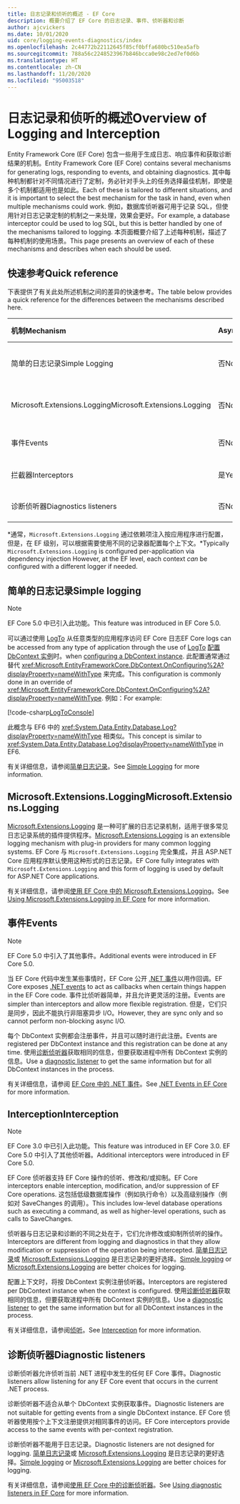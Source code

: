```yaml
---
title: 日志记录和侦听的概述 - EF Core
description: 概要介绍了 EF Core 的日志记录、事件、侦听器和诊断
author: ajcvickers
ms.date: 10/01/2020
uid: core/logging-events-diagnostics/index
ms.openlocfilehash: 2c44772b22112645f85cf0bffa680bc510ea5afb
ms.sourcegitcommit: 788a56c2248523967b846bcca0e98c2ed7ef0d6b
ms.translationtype: HT
ms.contentlocale: zh-CN
ms.lasthandoff: 11/20/2020
ms.locfileid: "95003518"
---
```

# <a name="overview-of-logging-and-interception"></a><span data-ttu-id="fddc7-103">日志记录和侦听的概述</span><span class="sxs-lookup"><span data-stu-id="fddc7-103">Overview of Logging and Interception</span></span>

<span data-ttu-id="fddc7-104">Entity Framework Core (EF Core) 包含一些用于生成日志、响应事件和获取诊断结果的机制。</span><span class="sxs-lookup"><span data-stu-id="fddc7-104">Entity Framework Core (EF Core) contains several mechanisms for generating logs, responding to events, and obtaining diagnostics.</span></span> <span data-ttu-id="fddc7-105">其中每种机制都针对不同情况进行了定制，务必针对手头上的任务选择最佳机制，即使是多个机制都适用也是如此。</span><span class="sxs-lookup"><span data-stu-id="fddc7-105">Each of these is tailored to different situations, and it is important to select the best mechanism for the task in hand, even when multiple mechanisms could work.</span></span> <span data-ttu-id="fddc7-106">例如，数据库侦听器可用于记录 SQL，但使用针对日志记录定制的机制之一来处理，效果会更好。</span><span class="sxs-lookup"><span data-stu-id="fddc7-106">For example, a database interceptor could be used to log SQL, but this is better handled by one of the mechanisms tailored to logging.</span></span> <span data-ttu-id="fddc7-107">本页面概要介绍了上述每种机制，描述了每种机制的使用场景。</span><span class="sxs-lookup"><span data-stu-id="fddc7-107">This page presents an overview of each of these mechanisms and describes when each should be used.</span></span>

## <a name="quick-reference"></a><span data-ttu-id="fddc7-108">快速参考</span><span class="sxs-lookup"><span data-stu-id="fddc7-108">Quick reference</span></span>

<span data-ttu-id="fddc7-109">下表提供了有关此处所述机制之间的差异的快速参考。</span><span class="sxs-lookup"><span data-stu-id="fddc7-109">The table below provides a quick reference for the differences between the mechanisms described here.</span></span>

| <span data-ttu-id="fddc7-110">机制</span><span class="sxs-lookup"><span data-stu-id="fddc7-110">Mechanism</span></span> |  <span data-ttu-id="fddc7-111">Async</span><span class="sxs-lookup"><span data-stu-id="fddc7-111">Async</span></span> | <span data-ttu-id="fddc7-112">范围</span><span class="sxs-lookup"><span data-stu-id="fddc7-112">Scope</span></span> | <span data-ttu-id="fddc7-113">已注册</span><span class="sxs-lookup"><span data-stu-id="fddc7-113">Registered</span></span> | <span data-ttu-id="fddc7-114">预期用途</span><span class="sxs-lookup"><span data-stu-id="fddc7-114">Intended use</span></span>
|:----------|--------|-------|------------|-------------
| <span data-ttu-id="fddc7-115">简单的日志记录</span><span class="sxs-lookup"><span data-stu-id="fddc7-115">Simple Logging</span></span> | <span data-ttu-id="fddc7-116">否</span><span class="sxs-lookup"><span data-stu-id="fddc7-116">No</span></span> | <span data-ttu-id="fddc7-117">按上下文</span><span class="sxs-lookup"><span data-stu-id="fddc7-117">Per context</span></span> | <span data-ttu-id="fddc7-118">上下文配置</span><span class="sxs-lookup"><span data-stu-id="fddc7-118">Context configuration</span></span> | <span data-ttu-id="fddc7-119">开发时日志记录</span><span class="sxs-lookup"><span data-stu-id="fddc7-119">Development-time logging</span></span>
| <span data-ttu-id="fddc7-120">Microsoft.Extensions.Logging</span><span class="sxs-lookup"><span data-stu-id="fddc7-120">Microsoft.Extensions.Logging</span></span> | <span data-ttu-id="fddc7-121">否</span><span class="sxs-lookup"><span data-stu-id="fddc7-121">No</span></span> | <span data-ttu-id="fddc7-122">按上下文\*</span><span class="sxs-lookup"><span data-stu-id="fddc7-122">Per context\*</span></span> | <span data-ttu-id="fddc7-123">D.I.</span><span class="sxs-lookup"><span data-stu-id="fddc7-123">D.I.</span></span> <span data-ttu-id="fddc7-124">或上下文配置</span><span class="sxs-lookup"><span data-stu-id="fddc7-124">or context configuration</span></span> | <span data-ttu-id="fddc7-125">生产日志记录</span><span class="sxs-lookup"><span data-stu-id="fddc7-125">Production logging</span></span>
| <span data-ttu-id="fddc7-126">事件</span><span class="sxs-lookup"><span data-stu-id="fddc7-126">Events</span></span> | <span data-ttu-id="fddc7-127">否</span><span class="sxs-lookup"><span data-stu-id="fddc7-127">No</span></span> | <span data-ttu-id="fddc7-128">按上下文</span><span class="sxs-lookup"><span data-stu-id="fddc7-128">Per context</span></span> | <span data-ttu-id="fddc7-129">任何时间</span><span class="sxs-lookup"><span data-stu-id="fddc7-129">Any time</span></span> | <span data-ttu-id="fddc7-130">对 EF 事件做出反应</span><span class="sxs-lookup"><span data-stu-id="fddc7-130">Reacting to EF events</span></span>
| <span data-ttu-id="fddc7-131">拦截器</span><span class="sxs-lookup"><span data-stu-id="fddc7-131">Interceptors</span></span> | <span data-ttu-id="fddc7-132">是</span><span class="sxs-lookup"><span data-stu-id="fddc7-132">Yes</span></span> | <span data-ttu-id="fddc7-133">按上下文</span><span class="sxs-lookup"><span data-stu-id="fddc7-133">Per context</span></span> | <span data-ttu-id="fddc7-134">上下文配置</span><span class="sxs-lookup"><span data-stu-id="fddc7-134">Context configuration</span></span> | <span data-ttu-id="fddc7-135">进行 EF 操作</span><span class="sxs-lookup"><span data-stu-id="fddc7-135">Manipulating EF operations</span></span>
| <span data-ttu-id="fddc7-136">诊断侦听器</span><span class="sxs-lookup"><span data-stu-id="fddc7-136">Diagnostics listeners</span></span> | <span data-ttu-id="fddc7-137">否</span><span class="sxs-lookup"><span data-stu-id="fddc7-137">No</span></span> | <span data-ttu-id="fddc7-138">进程</span><span class="sxs-lookup"><span data-stu-id="fddc7-138">Process</span></span> | <span data-ttu-id="fddc7-139">全局</span><span class="sxs-lookup"><span data-stu-id="fddc7-139">Globally</span></span> | <span data-ttu-id="fddc7-140">应用程序诊断</span><span class="sxs-lookup"><span data-stu-id="fddc7-140">Application diagnostics</span></span>

<span data-ttu-id="fddc7-141">\*通常，`Microsoft.Extensions.Logging` 通过依赖项注入按应用程序进行配置，但是，在 EF 级别，可以根据需要使用不同的记录器配置每个上下文。</span><span class="sxs-lookup"><span data-stu-id="fddc7-141">\*Typically `Microsoft.Extensions.Logging` is configured per-application via dependency injection However, at the EF level, each context _can_ be configured with a different logger if needed.</span></span>

## <a name="simple-logging"></a><span data-ttu-id="fddc7-142">简单的日志记录</span><span class="sxs-lookup"><span data-stu-id="fddc7-142">Simple logging</span></span>

> [!NOTE]
> <span data-ttu-id="fddc7-143">EF Core 5.0 中已引入此功能。</span><span class="sxs-lookup"><span data-stu-id="fddc7-143">This feature was introduced in EF Core 5.0.</span></span>

<span data-ttu-id="fddc7-144">可以通过使用 [LogTo](https://github.com/dotnet/efcore/blob/ec3df8fd7e4ea4ebeebfa747619cef37b23ab2c6/src/EFCore/DbContextOptionsBuilder.cs#L135) 从任意类型的应用程序访问 EF Core 日志</span><span class="sxs-lookup"><span data-stu-id="fddc7-144">EF Core logs can be accessed from any type of application through the use of [LogTo](https://github.com/dotnet/efcore/blob/ec3df8fd7e4ea4ebeebfa747619cef37b23ab2c6/src/EFCore/DbContextOptionsBuilder.cs#L135)</span></span> <!-- Issue #2748 <xref:Microsoft.EntityFrameworkCore.DbContextOptionsBuilder.LogTo%2A> --> <span data-ttu-id="fddc7-145">[配置 DbContext 实例](xref:core/dbcontext-configuration/index)时。</span><span class="sxs-lookup"><span data-stu-id="fddc7-145">when [configuring a DbContext instance](xref:core/dbcontext-configuration/index).</span></span> <span data-ttu-id="fddc7-146">此配置通常通过替代 <xref:Microsoft.EntityFrameworkCore.DbContext.OnConfiguring%2A?displayProperty=nameWithType> 来完成。</span><span class="sxs-lookup"><span data-stu-id="fddc7-146">This configuration is commonly done in an override of <xref:Microsoft.EntityFrameworkCore.DbContext.OnConfiguring%2A?displayProperty=nameWithType>.</span></span> <span data-ttu-id="fddc7-147">例如：</span><span class="sxs-lookup"><span data-stu-id="fddc7-147">For example:</span></span>

<!--
    protected override void OnConfiguring(DbContextOptionsBuilder optionsBuilder)
        => optionsBuilder.LogTo(Console.WriteLine);
-->
[!code-csharp[LogToConsole](../../../samples/core/Miscellaneous/Logging/SimpleLogging/Program.cs?name=LogToConsole)]

<span data-ttu-id="fddc7-148">此概念与 EF6 中的 <xref:System.Data.Entity.Database.Log?displayProperty=nameWithType> 相类似。</span><span class="sxs-lookup"><span data-stu-id="fddc7-148">This concept is similar to <xref:System.Data.Entity.Database.Log?displayProperty=nameWithType> in EF6.</span></span>

<span data-ttu-id="fddc7-149">有关详细信息，请参阅[简单日志记录](xref:core/logging-events-diagnostics/simple-logging)。</span><span class="sxs-lookup"><span data-stu-id="fddc7-149">See [Simple Logging](xref:core/logging-events-diagnostics/simple-logging) for more information.</span></span>

## <a name="microsoftextensionslogging"></a><span data-ttu-id="fddc7-150">Microsoft.Extensions.Logging</span><span class="sxs-lookup"><span data-stu-id="fddc7-150">Microsoft.Extensions.Logging</span></span>

<span data-ttu-id="fddc7-151">[Microsoft.Extensions.Logging](/dotnet/core/extensions/logging) 是一种可扩展的日志记录机制，适用于很多常见日志记录系统的插件提供程序。</span><span class="sxs-lookup"><span data-stu-id="fddc7-151">[Microsoft.Extensions.Logging](/dotnet/core/extensions/logging) is an extensible logging mechanism with plug-in providers for many common logging systems.</span></span> <span data-ttu-id="fddc7-152">EF Core 与 `Microsoft.Extensions.Logging` 完全集成，并且 ASP.NET Core 应用程序默认使用这种形式的日志记录。</span><span class="sxs-lookup"><span data-stu-id="fddc7-152">EF Core fully integrates with `Microsoft.Extensions.Logging` and this form of logging is used by default for ASP.NET Core applications.</span></span>

<span data-ttu-id="fddc7-153">有关详细信息，请参阅[使用 EF Core 中的 Microsoft.Extensions.Logging](xref:core/logging-events-diagnostics/extensions-logging)。</span><span class="sxs-lookup"><span data-stu-id="fddc7-153">See [Using Microsoft.Extensions.Logging in EF Core](xref:core/logging-events-diagnostics/extensions-logging) for more information.</span></span>

## <a name="events"></a><span data-ttu-id="fddc7-154">事件</span><span class="sxs-lookup"><span data-stu-id="fddc7-154">Events</span></span>

> [!NOTE]
> <span data-ttu-id="fddc7-155">EF Core 5.0 中引入了其他事件。</span><span class="sxs-lookup"><span data-stu-id="fddc7-155">Additional events were introduced in EF Core 5.0.</span></span>

<span data-ttu-id="fddc7-156">当 EF Core 代码中发生某些事情时，EF Core 公开 [.NET 事件](/dotnet/standard/events/)以用作回调。</span><span class="sxs-lookup"><span data-stu-id="fddc7-156">EF Core exposes [.NET events](/dotnet/standard/events/) to act as callbacks when certain things happen in the EF Core code.</span></span> <span data-ttu-id="fddc7-157">事件比侦听器简单，并且允许更灵活的注册。</span><span class="sxs-lookup"><span data-stu-id="fddc7-157">Events are simpler than interceptors and allow more flexible registration.</span></span> <span data-ttu-id="fddc7-158">但是，它们只是同步，因此不能执行非阻塞异步 I/O。</span><span class="sxs-lookup"><span data-stu-id="fddc7-158">However, they are sync only and so cannot perform non-blocking async I/O.</span></span>

<span data-ttu-id="fddc7-159">每个 DbContext 实例都会注册事件，并且可以随时进行此注册。</span><span class="sxs-lookup"><span data-stu-id="fddc7-159">Events are registered per DbContext instance and this registration can be done at any time.</span></span> <span data-ttu-id="fddc7-160">使用[诊断侦听器](xref:core/logging-events-diagnostics/diagnostic-listeners)获取相同的信息，但要获取进程中所有 DbContext 实例的信息。</span><span class="sxs-lookup"><span data-stu-id="fddc7-160">Use a [diagnostic listener](xref:core/logging-events-diagnostics/diagnostic-listeners) to get the same information but for all DbContext instances in the process.</span></span>

<span data-ttu-id="fddc7-161">有关详细信息，请参阅 [EF Core 中的 .NET 事件](xref:core/logging-events-diagnostics/events)。</span><span class="sxs-lookup"><span data-stu-id="fddc7-161">See [.NET Events in EF Core](xref:core/logging-events-diagnostics/events) for more information.</span></span>

## <a name="interception"></a><span data-ttu-id="fddc7-162">Interception</span><span class="sxs-lookup"><span data-stu-id="fddc7-162">Interception</span></span>

> [!NOTE]
> <span data-ttu-id="fddc7-163">EF Core 3.0 中已引入此功能。</span><span class="sxs-lookup"><span data-stu-id="fddc7-163">This feature was introduced in EF Core 3.0.</span></span> <span data-ttu-id="fddc7-164">EF Core 5.0 中引入了其他侦听器。</span><span class="sxs-lookup"><span data-stu-id="fddc7-164">Additional interceptors were introduced in EF Core 5.0.</span></span>

<span data-ttu-id="fddc7-165">EF Core 侦听器支持 EF Core 操作的侦听、修改和/或抑制。</span><span class="sxs-lookup"><span data-stu-id="fddc7-165">EF Core interceptors enable interception, modification, and/or suppression of EF Core operations.</span></span> <span data-ttu-id="fddc7-166">这包括低级数据库操作（例如执行命令）以及高级别操作（例如对 SaveChanges 的调用）。</span><span class="sxs-lookup"><span data-stu-id="fddc7-166">This includes low-level database operations such as executing a command, as well as higher-level operations, such as calls to SaveChanges.</span></span>

<span data-ttu-id="fddc7-167">侦听器与日志记录和诊断的不同之处在于，它们允许修改或抑制所侦听的操作。</span><span class="sxs-lookup"><span data-stu-id="fddc7-167">Interceptors are different from logging and diagnostics in that they allow modification or suppression of the operation being intercepted.</span></span> <span data-ttu-id="fddc7-168">[简单日志记录](xref:core/logging-events-diagnostics/simple-logging)或 [Microsoft.Extensions.Logging](xref:core/logging-events-diagnostics/extensions-logging) 是日志记录的更好选择。</span><span class="sxs-lookup"><span data-stu-id="fddc7-168">[Simple logging](xref:core/logging-events-diagnostics/simple-logging) or [Microsoft.Extensions.Logging](xref:core/logging-events-diagnostics/extensions-logging) are better choices for logging.</span></span>

<span data-ttu-id="fddc7-169">配置上下文时，将按 DbContext 实例注册侦听器。</span><span class="sxs-lookup"><span data-stu-id="fddc7-169">Interceptors are registered per DbContext instance when the context is configured.</span></span> <span data-ttu-id="fddc7-170">使用[诊断侦听器](xref:core/logging-events-diagnostics/diagnostic-listeners)获取相同的信息，但要获取进程中所有 DbContext 实例的信息。</span><span class="sxs-lookup"><span data-stu-id="fddc7-170">Use a [diagnostic listener](xref:core/logging-events-diagnostics/diagnostic-listeners) to get the same information but for all DbContext instances in the process.</span></span>

<span data-ttu-id="fddc7-171">有关详细信息，请参阅[侦听](xref:core/logging-events-diagnostics/interceptors)。</span><span class="sxs-lookup"><span data-stu-id="fddc7-171">See [Interception](xref:core/logging-events-diagnostics/interceptors) for more information.</span></span>

## <a name="diagnostic-listeners"></a><span data-ttu-id="fddc7-172">诊断侦听器</span><span class="sxs-lookup"><span data-stu-id="fddc7-172">Diagnostic listeners</span></span>

<span data-ttu-id="fddc7-173">诊断侦听器允许侦听当前 .NET 进程中发生的任何 EF Core 事件。</span><span class="sxs-lookup"><span data-stu-id="fddc7-173">Diagnostic listeners allow listening for any EF Core event that occurs in the current .NET process.</span></span>

<span data-ttu-id="fddc7-174">诊断侦听器不适合从单个 DbContext 实例获取事件。</span><span class="sxs-lookup"><span data-stu-id="fddc7-174">Diagnostic listeners are not suitable for getting events from a single DbContext instance.</span></span> <span data-ttu-id="fddc7-175">EF Core 侦听器使用按个上下文注册提供对相同事件的访问。</span><span class="sxs-lookup"><span data-stu-id="fddc7-175">EF Core interceptors provide access to the same events with per-context registration.</span></span>

<span data-ttu-id="fddc7-176">诊断侦听器不能用于日志记录。</span><span class="sxs-lookup"><span data-stu-id="fddc7-176">Diagnostic listeners are not designed for logging.</span></span> <span data-ttu-id="fddc7-177">[简单日志记录](xref:core/logging-events-diagnostics/simple-logging)或 [Microsoft.Extensions.Logging](xref:core/logging-events-diagnostics/extensions-logging) 是日志记录的更好选择。</span><span class="sxs-lookup"><span data-stu-id="fddc7-177">[Simple logging](xref:core/logging-events-diagnostics/simple-logging) or [Microsoft.Extensions.Logging](xref:core/logging-events-diagnostics/extensions-logging) are better choices for logging.</span></span>

<span data-ttu-id="fddc7-178">有关详细信息，请参阅[使用 EF Core 中的诊断侦听器](xref:core/logging-events-diagnostics/diagnostic-listeners)。</span><span class="sxs-lookup"><span data-stu-id="fddc7-178">See [Using diagnostic listeners in EF Core](xref:core/logging-events-diagnostics/diagnostic-listeners) for more information.</span></span>
